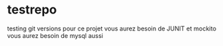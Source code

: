 # testrepo
 testing git versions
 pour ce projet vous aurez besoin de JUNIT et mockito
 vous aurez besoin de mysql aussi
